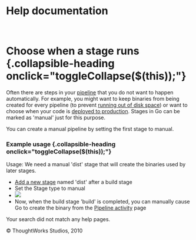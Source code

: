 Help documentation
==================

 

Choose when a stage runs {.collapsible-heading onclick="toggleCollapse($(this));"}
========================

Often there are steps in your [pipeline](concepts_in_go.html) that you
do not want to happen automatically. For example, you might want to keep
binaries from being created for every pipeline (to prevent [running out
of disk space](admin_out_of_disk_space.html)) or want to choose when
your code is [deployed to production](rm_deploy_to_environment.html).
Stages in Go can be marked as 'manual' just for this purpose.

You can create a manual pipeline by setting the first stage to manual.

### Example usage {.collapsible-heading onclick="toggleCollapse($(this));"}

Usage: We need a manual 'dist' stage that will create the binaries used
by later stages.

-   [Add a new stage](admin_add_stage.html) named 'dist' after a build
    stage
-   Set the Stage type to manual
-   ![](resources/images/cruise/dev/choose_when_stage_runs/1_add_approval_tag.png)
-   Now, when the build stage 'build' is completed, you can manually
    cause Go to create the binary from the [Pipeline
    activity](pipeline_activity_page.html) page

Your search did not match any help pages.



© ThoughtWorks Studios, 2010

